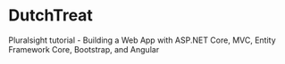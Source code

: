 # DutchTreat
Pluralsight tutorial - Building a Web App with ASP.NET Core, MVC, Entity Framework Core, Bootstrap, and Angular
